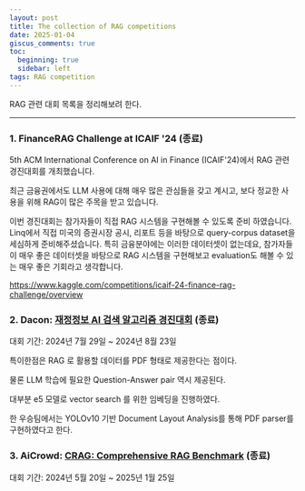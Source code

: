 ```yaml
---
layout: post
title: The collection of RAG competitions
date: 2025-01-04
giscus_comments: true
toc:
  beginning: true
  sidebar: left
tags: RAG competition
---
```


RAG 관련 대회 목록을 정리해보려 한다.

---

### 1. FinanceRAG Challenge at ICAIF '24 (종료)

5th ACM International Conference on AI in Finance (ICAIF'24)에서 RAG 관련 경진대회를 개최했습니다.

최근 금융권에서도 LLM 사용에 대해 매우 많은 관심들을 갖고 계시고, 보다 정교한 사용을 위해 RAG이 많은 주목을 받고 있습니다.

이번 경진대회는 참가자들이 직접 RAG 시스템을 구현해볼 수 있도록 준비 하였습니다. Linq에서 직접 미국의 증권시장 공시, 리포트 등을 바탕으로 query-corpus dataset을 세심하게 준비해주셨습니다. 특히 금융분야에는 이러한 데이터셋이 없는데요, 참가자들이 매우 좋은 데이터셋을 바탕으로 RAG 시스템을 구현해보고 evaluation도 해볼 수 있는 매우 좋은 기회라고 생각합니다.

https://www.kaggle.com/competitions/icaif-24-finance-rag-challenge/overview


### 2. Dacon: [재정정보 AI 검색 알고리즘 경진대회](https://dacon.io/competitions/official/236295/overview/description) (종료)

대회 기간: 2024년 7월 29일 ~ 2024년 8월 23일

특이한점은 RAG 로 활용할 데이터를 PDF 형태로 제공한다는 점이다.

물론 LLM 학습에 필요한 Question-Answer pair 역시 제공된다.

대부분 e5 모델로 vector search 를 위한 임베딩을 진행하였다.

한 우승팀에서는 YOLOv10 기반 Document Layout Analysis를 통해 PDF parser를 구현하였다고 한다.

### 3. AiCrowd: [CRAG: Comprehensive RAG Benchmark](https://www.aicrowd.com/challenges/meta-comprehensive-rag-benchmark-kdd-cup-2024) (종료)

대회 기간: 2024년 5월 20일 ~ 2025년 1월 25일

